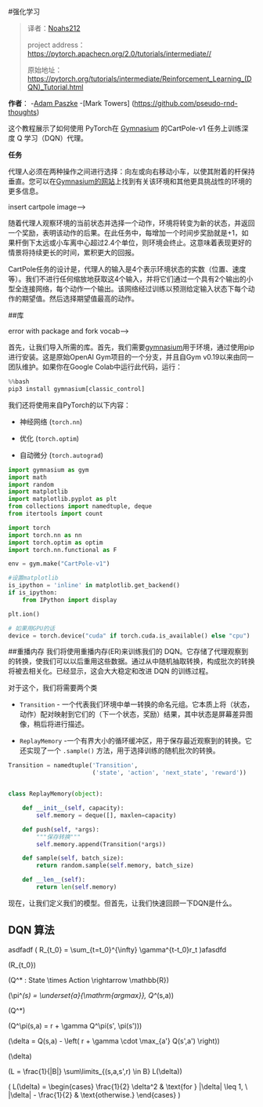 #强化学习

> 译者：[Noahs212](https://github.com/Noahs212)
>
> project address：<https://pytorch.apachecn.org/2.0/tutorials/intermediate//>
>
> 原始地址：<https://pytorch.org/tutorials/intermediate/Reinforcement_Learning_(DQN)_Tutorial.html>

**作者**：
    -[Adam Paszke](https://github.com/apaszke)
    -[Mark Towers] (https://github.com/pseudo-rnd-thoughts)



这个教程展示了如何使用 PyTorch在 [Gymnasium](https://gymnasium.farama.org/index.html) 的CartPole-v1 任务上训练深度 Q 学习（DQN）代理。

**任务**

代理人必须在两种操作之间进行选择：向左或向右移动小车，以使其附着的杆保持垂直。您可以在[Gymnasium的网站](https://gymnasium.farama.org/environments/classic_control/cart_pole/)上找到有关该环境和其他更具挑战性的环境的更多信息。

<!--> insert cartpole image-->

随着代理人观察环境的当前状态并选择一个动作，环境将转变为新的状态，并返回一个奖励，表明该动作的后果。在此任务中，每增加一个时间步奖励就是+1，如果杆倒下太远或小车离中心超过2.4个单位，则环境会终止。这意味着表现更好的情景将持续更长的时间，累积更大的回报。

CartPole任务的设计是，代理人的输入是4个表示环境状态的实数（位置、速度等）。我们不进行任何缩放地获取这4个输入，并将它们通过一个具有2个输出的小型全连接网络，每个动作一个输出。该网络经过训练以预测给定输入状态下每个动作的期望值。然后选择期望值最高的动作。

##库
<!--> error with package and fork vocab-->
首先，让我们导入所需的库。首先，我们需要[gymnasium](https://gymnasium.farama.org/)用于环境，通过使用pip进行安装。这是原始OpenAI Gym项目的一个分支，并且自Gym v0.19以来由同一团队维护。如果你在Google Colab中运行此代码，运行：

```py
%%bash
pip3 install gymnasium[classic_control]
```


我们还将使用来自PyTorch的以下内容：

 - 神经网络 (```torch.nn```)

 - 优化 (```torch.optim```)

 - 自动微分 (```torch.autograd```)


```py
import gymnasium as gym
import math
import random
import matplotlib
import matplotlib.pyplot as plt
from collections import namedtuple, deque
from itertools import count

import torch
import torch.nn as nn
import torch.optim as optim
import torch.nn.functional as F

env = gym.make("CartPole-v1")

#设置matplotlib
is_ipython = 'inline' in matplotlib.get_backend()
if is_ipython:
    from IPython import display

plt.ion()

# 如果用GPU的话
device = torch.device("cuda" if torch.cuda.is_available() else "cpu")
```


##重播内存
我们将使用重播内存(ER)来训练我们的 DQN。它存储了代理观察到的转换，使我们可以以后重用这些数据。通过从中随机抽取转换，构成批次的转换将被去相关化。已经显示，这会大大稳定和改进 DQN 的训练过程。

对于这个，我们将需要两个类

- ```Transition```  - 一个代表我们环境中单一转换的命名元组。它本质上将（状态，动作）配对映射到它们的（下一个状态，奖励）结果，其中状态是屏幕差异图像，稍后将进行描述。

- ```ReplayMemory``` -一个有界大小的循环缓冲区，用于保存最近观察到的转换。它还实现了一个 ```.sample()``` 方法，用于选择训练的随机批次的转换。


```py
Transition = namedtuple('Transition',
                        ('state', 'action', 'next_state', 'reward'))


class ReplayMemory(object):

    def __init__(self, capacity):
        self.memory = deque([], maxlen=capacity)

    def push(self, *args):
        """保存转换"""
        self.memory.append(Transition(*args))

    def sample(self, batch_size):
        return random.sample(self.memory, batch_size)

    def __len__(self):
        return len(self.memory)
```
现在，让我们定义我们的模型。但首先，让我们快速回顾一下DQN是什么。

## DQN 算法

asdfadf \( R_{t_0} = \sum_{t=t_0}^{\infty} \gamma^{t-t_0}r_t \)afasdfd

\(R_{t_0}\)

\(Q^* : State \times Action \rightarrow \mathbb{R}\)

\(\pi^*(s) = \underset{a}{\mathrm{argmax}}\, Q^*(s,a)\)

\(Q^*\)

\(Q^\pi(s,a) = r + \gamma Q^\pi(s', \pi(s'))\)

\(\delta = Q(s,a) - \left( r + \gamma \cdot \max_{a'} Q(s',a') \right)\)

\(\delta\)

\(L = \frac{1}{|B|} \sum\limits_{(s,a,s',r) \in B} L(\delta)\)


\(
    L(\delta) = 
\begin{cases} 
  \frac{1}{2} \delta^2 & \text{for } |\delta| \leq 1, \\
  |\delta| - \frac{1}{2} & \text{otherwise.}
\end{cases}
\)

